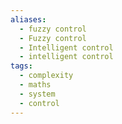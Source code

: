 ```yaml
---
aliases:
  - fuzzy control
  - Fuzzy control
  - Intelligent control
  - intelligent control
tags:
  - complexity
  - maths
  - system
  - control
---
```


